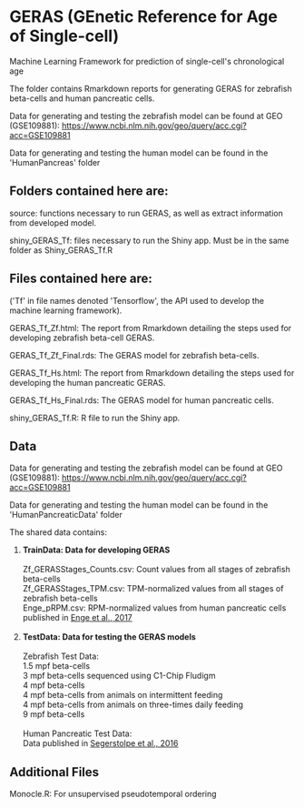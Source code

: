 # GERAS (GEnetic Reference for Age of Single-cell)
Machine Learning Framework for prediction of single-cell's chronological age

The folder contains Rmarkdown reports for generating GERAS for zebrafish beta-cells and human pancreatic cells. 

Data for generating and testing the zebrafish model can be found at GEO (GSE109881): 
https://www.ncbi.nlm.nih.gov/geo/query/acc.cgi?acc=GSE109881

Data for generating and testing the human model can be found in the 'HumanPancreas' folder

## Folders contained here are:
source: functions necessary to run GERAS, as well as extract information from developed model.

shiny_GERAS_Tf: files necessary to run the Shiny app. Must be in the same folder as Shiny_GERAS_Tf.R

## Files contained here are:
('Tf' in file names denoted 'Tensorflow', the API used to develop the machine learning framework).

GERAS_Tf_Zf.html: The report from Rmarkdown detailing the steps used for developing zebrafish beta-cell GERAS.

GERAS_Tf_Zf_Final.rds: The GERAS model for zebrafish beta-cells.

GERAS_Tf_Hs.html: The report from Rmarkdown detailing the steps used for developing the human pancreatic GERAS.

GERAS_Tf_Hs_Final.rds: The GERAS model for human pancreatic cells.

shiny_GERAS_Tf.R: R file to run the Shiny app.

## Data
Data for generating and testing the zebrafish model can be found at GEO (GSE109881): 
https://www.ncbi.nlm.nih.gov/geo/query/acc.cgi?acc=GSE109881

Data for generating and testing the human model can be found in the 'HumanPancreaticData' folder

The shared data contains:
<ol type="1">
<li><strong>TrainData: Data for developing GERAS</strong></li>
<br>Zf_GERASStages_Counts.csv: Count values from all stages of zebrafish beta-cells
<br>Zf_GERASStages_TPM.csv: TPM-normalized values from all stages of zebrafish beta-cells
<br>Enge_pRPM.csv: RPM-normalized values from human pancreatic cells published in <a href="https://www.biorxiv.org/content/early/2017/02/13/108043"> Enge et al., 2017 </a>
<br>
<br><li><strong> TestData: Data for testing the GERAS models</strong></li>
<br>Zebrafish Test Data:
<br>1.5 mpf beta-cells
<br>3 mpf beta-cells sequenced using C1-Chip Fludigm
<br>4 mpf beta-cells
<br>4 mpf beta-cells from animals on intermittent feeding
<br>4 mpf beta-cells from animals on three-times daily feeding
<br>9 mpf beta-cells
<br>
<br>Human Pancreatic Test Data:
<br>Data published in <a href="https://www.ncbi.nlm.nih.gov/pmc/articles/pmid/27667667/"> Segerstolpe et al., 2016 </a>  
</ol>

## Additional Files
Monocle.R: For unsupervised pseudotemporal ordering
